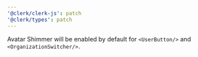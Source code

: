 ```yaml
---
'@clerk/clerk-js': patch
'@clerk/types': patch
---
```


Avatar Shimmer will be enabled by default for `<UserButton/>` and `<OrganizationSwitcher/>`.
